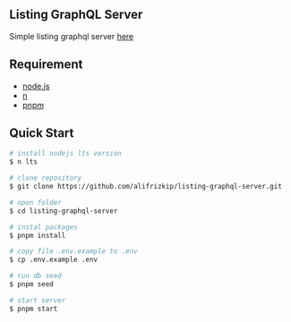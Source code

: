 ## Listing GraphQL Server
Simple listing graphql server [here](https://github.com/alifrizkip/listing-graphql-server.git)

## Requirement
  - [node.js](http://nodejs.org/)
  - [n](https://github.com/tj/n)
  - [pnpm](https://pnpm.js.org/en/installation)

## Quick Start

```bash
# install nodejs lts version
$ n lts

# clone repository
$ git clone https://github.com/alifrizkip/listing-graphql-server.git

# open folder
$ cd listing-graphql-server

# instal packages
$ pnpm install

# copy file .env.example to .env
$ cp .env.example .env

# run db seed
$ pnpm seed

# start server
$ pnpm start
```